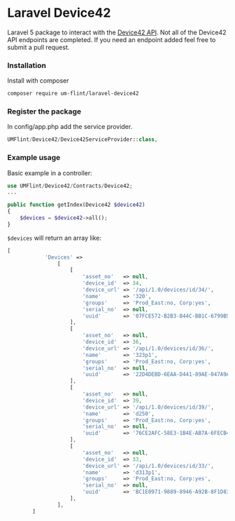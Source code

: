 Laravel Device42
============
Laravel 5 package to interact with the [Device42 API](http://api.device42.com/). Not all of the Device42 API endpoints are completed. If you need an endpoint added feel free to submit a pull request.
 
 ### Installation
 Install with composer
 ```bash
 composer require um-flint/laravel-device42
 ```
 
 ### Register the package
 In config/app.php add the service provider.
 
```php
UMFlint/Device42/Device42ServiceProvider::class,
```

### Example usage
Basic example in a controller:
```php
use UMFlint/Device42/Contracts/Device42;
...

public function getIndex(Device42 $device42)
{
    $devices = $device42->all();
}
```
`$devices` will return an array like:
```php
[
            'Devices' =>
                [
                    [
                        'asset_no'   => null,
                        'device_id'  => 34,
                        'device_url' => '/api/1.0/devices/id/34/',
                        'name'       => '320',
                        'groups'     => 'Prod_East:no, Corp:yes',
                        'serial_no'  => null,
                        'uuid'       => '07FCE572-B2B3-B44C-BB1C-6799B509CC31',
                    ],
                    [
                        'asset_no'   => null,
                        'device_id'  => 36,
                        'device_url' => '/api/1.0/devices/id/36/',
                        'name'       => '323p1',
                        'groups'     => 'Prod_East:no, Corp:yes',
                        'serial_no'  => null,
                        'uuid'       => '22D4DEBD-6EAA-D441-89AE-047A9A60E9FB',
                    ],
                    [
                        'asset_no'   => null,
                        'device_id'  => 39,
                        'device_url' => '/api/1.0/devices/id/39/',
                        'name'       => 'd250',
                        'groups'     => 'Prod_East:no, Corp:yes',
                        'serial_no'  => null,
                        'uuid'       => '76CE2AFC-58E3-1B4E-AB7A-6FECB480154B',
                    ],
                    [
                        'asset_no'   => null,
                        'device_id'  => 33,
                        'device_url' => '/api/1.0/devices/id/33/',
                        'name'       => 'd313p1',
                        'groups'     => 'Prod_East:no, Corp:yes',
                        'serial_no'  => null,
                        'uuid'       => 'BC1E0971-9889-8946-A92B-8F1D830C1AF2',
                    ],
                ],
        ]
```